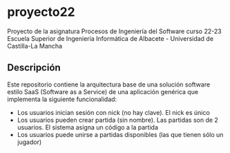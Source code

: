 # proyecto22
Proyecto de la asignatura Procesos de Ingeniería del Software curso 22-23 Escuela Superior de Ingeniería Informática de Albacete - Universidad de Castilla-La Mancha

## Descripción
Este repositorio contiene la arquitectura base de una solución software estilo SaaS (Software as a Service) de una aplicación genérica que implementa la siguiente funcionalidad:

* Los usuarios inician sesión con nick (no hay clave). El nick es único
* Los usuarios pueden crear partida (sin nombre). Las partidas son de 2 usuarios. El sistema asigna un código a la partida
* Los usuarios puede unirse a partidas disponibles (las que tienen sólo un jugador)
